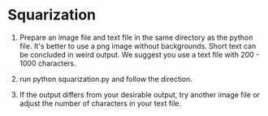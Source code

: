 # Squarization


1. Prepare an image file and text file in the same directory as the python file. It's better to use a png image without backgrounds. Short text can be concluded in weird output. We suggest you use a text file with 200 - 1000 characters.

2. run python squarization.py
and follow the direction.

3. If the output differs from your desirable output, try another image file or adjust the number of characters in your text file.
